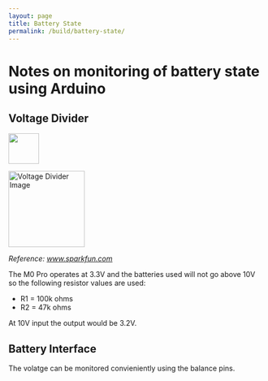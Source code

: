 ```yaml
---
layout: page
title: Battery State
permalink: /build/battery-state/
---
```


# Notes on monitoring of battery state using Arduino

## Voltage Divider
<img src="https://render.githubusercontent.com/render/math?math=
V_{out} = V_{in} \cdot \frac{R_2}{R_1 %2B R_2}
" width="auto" height="60">

<img src="https://cdn.sparkfun.com/assets/4/0/3/a/e/511948ffce395f7f47000000.png" alt="Voltage Divider Image" width="auto" height="150">  

*Reference: www.sparkfun.com*

The M0 Pro operates at 3.3V and the batteries used will not go above 10V so the following resistor values are used:

* R1 = 100k ohms
* R2 = 47k ohms

At 10V input the output would be 3.2V.

## Battery Interface
The volatge can be monitored convieniently using the balance pins.